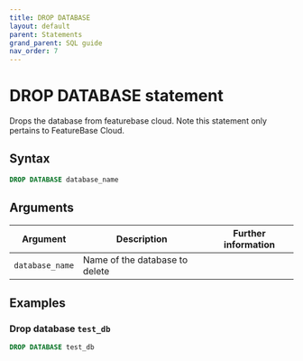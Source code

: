 ```yaml
---
title: DROP DATABASE
layout: default
parent: Statements
grand_parent: SQL guide
nav_order: 7
---
```


# DROP DATABASE statement

Drops the database from featurebase cloud. Note this statement only pertains to FeatureBase Cloud.

## Syntax

```sql
DROP DATABASE database_name
```

## Arguments

| Argument | Description | Further information |
|----------|-------------|---------------------|
| `database_name` | Name of the database to delete | |


## Examples

### Drop database `test_db`

```sql
DROP DATABASE test_db
```
